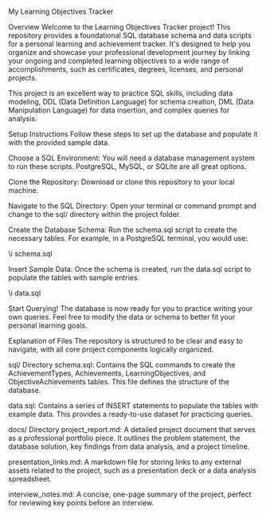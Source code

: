 My Learning Objectives Tracker

Overview
Welcome to the Learning Objectives Tracker project! This repository provides a foundational SQL database schema and data scripts for a personal learning and achievement tracker. It's designed to help you organize and showcase your professional development journey by linking your ongoing and completed learning objectives to a wide range of accomplishments, such as certificates, degrees, licenses, and personal projects.

This project is an excellent way to practice SQL skills, including data modeling, DDL (Data Definition Language) for schema creation, DML (Data Manipulation Language) for data insertion, and complex queries for analysis.

Setup Instructions
Follow these steps to set up the database and populate it with the provided sample data.

Choose a SQL Environment: You will need a database management system to run these scripts. PostgreSQL, MySQL, or SQLite are all great options.

Clone the Repository: Download or clone this repository to your local machine.

Navigate to the SQL Directory: Open your terminal or command prompt and change to the sql/ directory within the project folder.

Create the Database Schema: Run the schema.sql script to create the necessary tables. For example, in a PostgreSQL terminal, you would use:

\i schema.sql

Insert Sample Data: Once the schema is created, run the data.sql script to populate the tables with sample entries.

\i data.sql

Start Querying! The database is now ready for you to practice writing your own queries. Feel free to modify the data or schema to better fit your personal learning goals.

Explanation of Files
The repository is structured to be clear and easy to navigate, with all core project components logically organized.

sql/ Directory
schema.sql: Contains the SQL commands to create the AchievementTypes, Achievements, LearningObjectives, and ObjectiveAchievements tables. This file defines the structure of the database.

data.sql: Contains a series of INSERT statements to populate the tables with example data. This provides a ready-to-use dataset for practicing queries.

docs/ Directory
project_report.md: A detailed project document that serves as a professional portfolio piece. It outlines the problem statement, the database solution, key findings from data analysis, and a project timeline.

presentation_links.md: A markdown file for storing links to any external assets related to the project, such as a presentation deck or a data analysis spreadsheet.

interview_notes.md: A concise, one-page summary of the project, perfect for reviewing key points before an interview.
